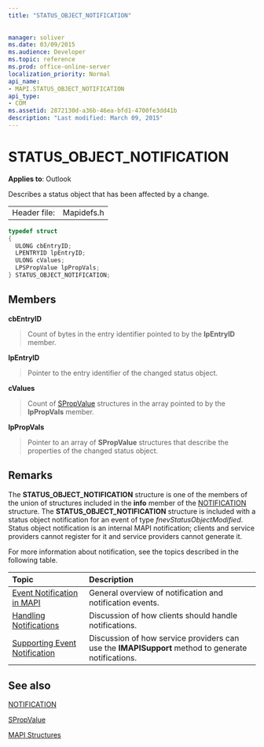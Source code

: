 ```yaml
---
title: "STATUS_OBJECT_NOTIFICATION"
 
 
manager: soliver
ms.date: 03/09/2015
ms.audience: Developer
ms.topic: reference
ms.prod: office-online-server
localization_priority: Normal
api_name:
- MAPI.STATUS_OBJECT_NOTIFICATION
api_type:
- COM
ms.assetid: 2872130d-a36b-46ea-bfd1-4700fe3dd41b
description: "Last modified: March 09, 2015"
---
```


# STATUS_OBJECT_NOTIFICATION

  
  
**Applies to**: Outlook 
  
Describes a status object that has been affected by a change. 
  
|||
|:-----|:-----|
|Header file:  <br/> |Mapidefs.h  <br/> |
   
```cpp
typedef struct
{
  ULONG cbEntryID;
  LPENTRYID lpEntryID;
  ULONG cValues;
  LPSPropValue lpPropVals;
} STATUS_OBJECT_NOTIFICATION;

```

## Members

 **cbEntryID**
  
> Count of bytes in the entry identifier pointed to by the **lpEntryID** member. 
    
 **lpEntryID**
  
> Pointer to the entry identifier of the changed status object.
    
 **cValues**
  
> Count of [SPropValue](spropvalue.md) structures in the array pointed to by the **lpPropVals** member. 
    
 **lpPropVals**
  
> Pointer to an array of **SPropValue** structures that describe the properties of the changed status object. 
    
## Remarks

The **STATUS_OBJECT_NOTIFICATION** structure is one of the members of the union of structures included in the **info** member of the [NOTIFICATION](notification.md) structure. The **STATUS_OBJECT_NOTIFICATION** structure is included with a status object notification for an event of type  _fnevStatusObjectModified_. Status object notification is an internal MAPI notification; clients and service providers cannot register for it and service providers cannot generate it.
  
For more information about notification, see the topics described in the following table.
  
|**Topic**|**Description**|
|:-----|:-----|
|[Event Notification in MAPI](event-notification-in-mapi.md) <br/> |General overview of notification and notification events.  <br/> |
|[Handling Notifications](handling-notifications.md) <br/> |Discussion of how clients should handle notifications.  <br/> |
|[Supporting Event Notification](supporting-event-notification.md) <br/> |Discussion of how service providers can use the **IMAPISupport** method to generate notifications.  <br/> |
   
## See also



[NOTIFICATION](notification.md)
  
[SPropValue](spropvalue.md)


[MAPI Structures](mapi-structures.md)

